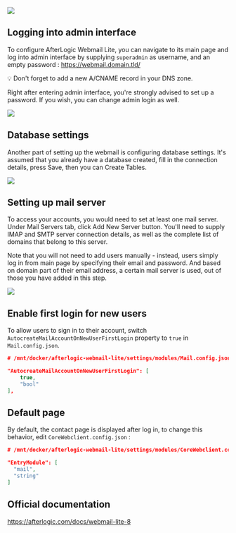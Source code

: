 ![](https://i.imgur.com/a9okDYV.png)

## Logging into admin interface

To configure AfterLogic Webmail Lite, you can navigate to its main page and log into admin interface by supplying `superadmin` as username, and an empty password : https://webmail.domain.tld/

:bulb: Don't forget to add a new A/CNAME record in your DNS zone.

Right after entering admin interface, you're strongly advised to set up a password. If you wish, you can change admin login as well.

![](https://i.imgur.com/2rLtrAh.png)

## Database settings

Another part of setting up the webmail is configuring database settings. It's assumed that you already have a database created, fill in the connection details, press Save, then you can Create Tables.

![](https://i.imgur.com/RHjq05t.png)

## Setting up mail server

To access your accounts, you would need to set at least one mail server. Under Mail Servers tab, click Add New Server button. You'll need to supply IMAP and SMTP server connection details, as well as the complete list of domains that belong to this server.

Note that you will not need to add users manually - instead, users simply log in from main page by specifying their email and password. And based on domain part of their email address, a certain mail server is used, out of those you have added in this step.

![](https://i.imgur.com/oHxJPLW.png)

## Enable first login for new users

To allow users to sign in to their account, switch `AutocreateMailAccountOnNewUserFirstLogin` property to `true` in `Mail.config.json`.

```json
# /mnt/docker/afterlogic-webmail-lite/settings/modules/Mail.config.json

"AutocreateMailAccountOnNewUserFirstLogin": [
    true,
    "bool"
],
```

## Default page

By default, the contact page is displayed after log in, to change this behavior, edit `CoreWebclient.config.json` : 

```json
# /mnt/docker/afterlogic-webmail-lite/settings/modules/CoreWebclient.config.json

"EntryModule": [
  "mail",
  "string"
]
```

## Official documentation

https://afterlogic.com/docs/webmail-lite-8